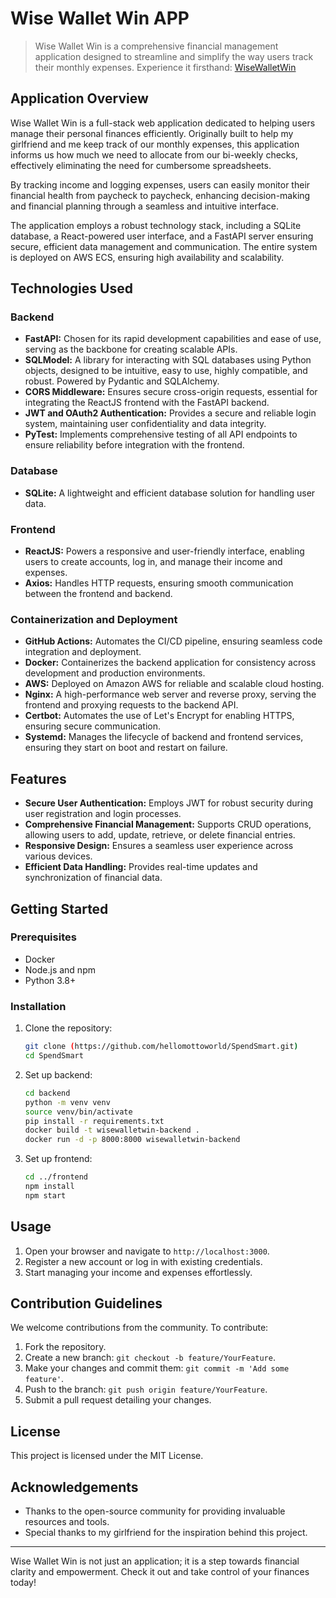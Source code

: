 # Wise Wallet Win APP

> Wise Wallet Win is a comprehensive financial management application designed to streamline and simplify the way users track their monthly expenses. Experience it firsthand: [WiseWalletWin](https://wisewalletwin.com)

## Application Overview

Wise Wallet Win is a full-stack web application dedicated to helping users manage their personal finances efficiently. Originally built to help my girlfriend and me keep track of our monthly expenses, this application informs us how much we need to allocate from our bi-weekly checks, effectively eliminating the need for cumbersome spreadsheets.

By tracking income and logging expenses, users can easily monitor their financial health from paycheck to paycheck, enhancing decision-making and financial planning through a seamless and intuitive interface.

The application employs a robust technology stack, including a SQLite database, a React-powered user interface, and a FastAPI server ensuring secure, efficient data management and communication. The entire system is deployed on AWS ECS, ensuring high availability and scalability.

## Technologies Used

### Backend

- **FastAPI:** Chosen for its rapid development capabilities and ease of use, serving as the backbone for creating scalable APIs.
- **SQLModel:** A library for interacting with SQL databases using Python objects, designed to be intuitive, easy to use, highly compatible, and robust. Powered by Pydantic and SQLAlchemy.
- **CORS Middleware:** Ensures secure cross-origin requests, essential for integrating the ReactJS frontend with the FastAPI backend.
- **JWT and OAuth2 Authentication:** Provides a secure and reliable login system, maintaining user confidentiality and data integrity.
- **PyTest:** Implements comprehensive testing of all API endpoints to ensure reliability before integration with the frontend.

### Database

- **SQLite:** A lightweight and efficient database solution for handling user data.

### Frontend

- **ReactJS:** Powers a responsive and user-friendly interface, enabling users to create accounts, log in, and manage their income and expenses.
- **Axios:** Handles HTTP requests, ensuring smooth communication between the frontend and backend.

### Containerization and Deployment

- **GitHub Actions:** Automates the CI/CD pipeline, ensuring seamless code integration and deployment.
- **Docker:** Containerizes the backend application for consistency across development and production environments.
- **AWS:** Deployed on Amazon AWS for reliable and scalable cloud hosting.
- **Nginx:** A high-performance web server and reverse proxy, serving the frontend and proxying requests to the backend API.
- **Certbot:** Automates the use of Let's Encrypt for enabling HTTPS, ensuring secure communication.
- **Systemd:** Manages the lifecycle of backend and frontend services, ensuring they start on boot and restart on failure.

## Features

- **Secure User Authentication:** Employs JWT for robust security during user registration and login processes.
- **Comprehensive Financial Management:** Supports CRUD operations, allowing users to add, update, retrieve, or delete financial entries.
- **Responsive Design:** Ensures a seamless user experience across various devices.
- **Efficient Data Handling:** Provides real-time updates and synchronization of financial data.

## Getting Started

### Prerequisites

- Docker
- Node.js and npm
- Python 3.8+

### Installation

1. Clone the repository:

    ```bash
    git clone (https://github.com/hellomottoworld/SpendSmart.git)
    cd SpendSmart
    ```

2. Set up backend:

    ```bash
    cd backend
    python -m venv venv
    source venv/bin/activate
    pip install -r requirements.txt
    docker build -t wisewalletwin-backend .
    docker run -d -p 8000:8000 wisewalletwin-backend
    ```

3. Set up frontend:

    ```bash
    cd ../frontend
    npm install
    npm start
    ```

## Usage

1. Open your browser and navigate to `http://localhost:3000`.
2. Register a new account or log in with existing credentials.
3. Start managing your income and expenses effortlessly.

## Contribution Guidelines

We welcome contributions from the community. To contribute:

1. Fork the repository.
2. Create a new branch: `git checkout -b feature/YourFeature`.
3. Make your changes and commit them: `git commit -m 'Add some feature'`.
4. Push to the branch: `git push origin feature/YourFeature`.
5. Submit a pull request detailing your changes.

## License

This project is licensed under the MIT License.

## Acknowledgements

- Thanks to the open-source community for providing invaluable resources and tools.
- Special thanks to my girlfriend for the inspiration behind this project.

---

Wise Wallet Win is not just an application; it is a step towards financial clarity and empowerment. Check it out and take control of your finances today!
